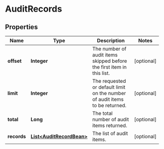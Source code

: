 # AuditRecords

## Properties
Name | Type | Description | Notes
------------ | ------------- | ------------- | -------------
**offset** | **Integer** | The number of audit items skipped before the first item in this list. |  [optional]
**limit** | **Integer** | The requested or default limit on the number of audit items to be returned. |  [optional]
**total** | **Long** | The total number of audit items returned. |  [optional]
**records** | [**List&lt;AuditRecordBean&gt;**](AuditRecordBean.md) | The list of audit items. |  [optional]
